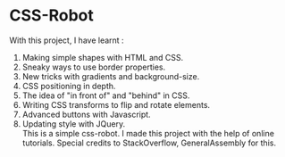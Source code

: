 # CSS-Robot
With this project, I have learnt : <br>
1. Making simple shapes with HTML and CSS.<br>
2. Sneaky ways to use border properties.<br>
3. New tricks with gradients and background-size.<br>
4. CSS positioning in depth.<br>
5. The idea of "in front of" and "behind" in CSS.<br>
6. Writing CSS transforms to flip and rotate elements.<br>
7. Advanced buttons with Javascript.<br>
8. Updating style with JQuery.<br>
This is a simple css-robot. I made this project with the help of online tutorials. Special credits to StackOverflow, GeneralAssembly for this.
